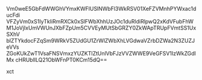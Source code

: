Vm0weE5GbFdWWGhVYmxKWFlUSlNWbFl3WkRSV01XeFZVMnhPYWxac1ducFdi
VFZyVm0xS1IyTkliRmRXCk0xSlFWbXhhUzJOc1duRldiRlpwQ2xKdVFubFhW
M1JoVjIxUmVWUnJXbFZpUm5CVVEyMUtSbGRZY0ZkWApTRUpFVmtSS1UxSXhV
blZTYkdocFZqSm9WRkV5ZUdGU1ZrWlZWbXhLVGdwaVZrbDZWa2N3ZUZJeVVs
ZGoKUkZwT1VsaFNSVmxzYUZKTlZtUnlVbFJzVVZWWE9VeGFSV1IzWkZGdlMx
cHRUbllLQ21ObWFnPT0KCm15dQ==

xct